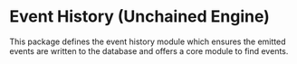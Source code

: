 # Event History (Unchained Engine)

This package defines the event history module which ensures the emitted events are written to the database and offers a core module to find events.
